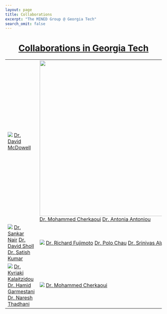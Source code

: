 ```yaml
---
layout: page
title: Collaborations
excerpt: "The MINED Group @ Georgia Tech"
search_omit: false
---
```


<h1 align="center"><u>Collaborations in Georgia Tech</u></h1>

<table>
	<tr>
		<td>
			<a href="http://materials.gatech.edu"><img src="/mined-gatech.github.io/images/collaborators/IMAT-logo.PNG"></a>
			<a href="http://www.mse.gatech.edu/faculty/mcdowell">Dr. David McDowell</a>
		</td>
		<td>
			<a href="http://materials.gatech.edu"><img src="/mined-gatech.github.io/images/collaborators/IMAT-logo.PNG" width="500"></a>
			<a href="http://www.me.gatech.edu/faculty/cherkaoui">Dr. Mohammed Cherkaoui</a>
			<a href="http://www.me.gatech.edu/faculty/cherkaoui">Dr. Antonia Antoniou</a>
		</td>
	</tr>
	<tr>
		<td>
			<a href="http://materials.gatech.edu"><img src="/mined-gatech.github.io/images/collaborators/IMAT-logo.PNG"></a>
			<a href="http://www.mse.gatech.edu/faculty/mcdowell">Dr. Sankar Nair</a>
			<a href="http://www.mse.gatech.edu/faculty/mcdowell">Dr. David Sholl</a>
			<a href="http://www.mse.gatech.edu/faculty/mcdowell">Dr. Satish Kumar</a>
		</td>
		<td>
			<a href="http://materials.gatech.edu"><img src="/mined-gatech.github.io/images/collaborators/IMAT-logo.PNG"></a>
			<a href="http://www.me.gatech.edu/faculty/cherkaoui">Dr. Richard Fujimoto</a>
			<a href="http://www.me.gatech.edu/faculty/cherkaoui">Dr. Polo Chau</a>
			<a href="http://www.me.gatech.edu/faculty/cherkaoui">Dr. Srinivas Aluru</a>
		</td>
	</tr>
	<tr>
		<td width="500px">
			<a href="http://materials.gatech.edu"><img src="/mined-gatech.github.io/images/collaborators/IMAT-logo.PNG"></a>
			<a href="http://www.mse.gatech.edu/faculty/mcdowell">Dr. Kyriaki Kalaitzidou</a>
			<a href="http://www.mse.gatech.edu/faculty/mcdowell">Dr. Hamid Garmestani</a>
			<a href="http://www.mse.gatech.edu/faculty/mcdowell">Dr. Naresh Thadhani</a>
		</td>
		<td width="500px">
			<a href="http://materials.gatech.edu"><img src="/mined-gatech.github.io/images/collaborators/IMAT-logo.PNG"></a>
			<a href="http://www.me.gatech.edu/faculty/cherkaoui">Dr. Mohammed Cherkaoui</a>
		</td>
	</tr>
</table>